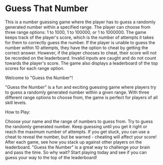 # Guess That Number
This is a number guessing game where the player has to guess a randomly generated number within a specified range. The player can choose from three range options: 1 to 1000, 1 to 100000, or 1 to 1000000. The game keeps track of the player's score, which is the number of attempts it takes for them to correctly guess the number. If the player is unable to guess the number within 10 attempts, they have the option to cheat by getting the correct answer. However, if the player chooses to cheat, their score will not be recorded on the leaderboard. Invalid inputs are caught and do not count towards the player's score. The game also displays a leaderboard of the top scores for each range option.

Welcome to "Guess the Number"!

"Guess the Number" is a fun and exciting guessing game where players try to guess a randomly generated number within a given range. With three different range options to choose from, the game is perfect for players of all skill levels.

How to Play:

Choose your name and the range of numbers to guess from.
Try to guess the randomly generated number.
Keep guessing until you get it right or reach the maximum number of attempts.
If you get stuck, you can use a cheat to reveal the number, but be warned - cheating will affect your score!
After each game, see how you stack up against other players on the leaderboard.
"Guess the Number" is a great way to challenge your brain and pass the time. So why wait? Start playing today and see if you can guess your way to the top of the leaderboard!
